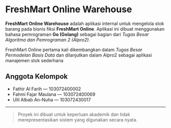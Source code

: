 # FreshMart Online Warehouse

**FreshMart Online Warehouse** adalah aplikasi internal untuk mengelola stok barang pada bisnis fiksi **FreshMart Online**. Aplikasi ini dibuat menggunakan bahasa pemrograman **Go (Golang)** sebagai bagian dari _Tugas Besar Algoritma dan Pemrograman 2 (Alpro2)_.

FreshMart Online pertama kali dikembangkan dalam _Tugas Besar Permodelan Basis Data_ dan dilanjutkan dalam Alpro2 sebagai aplikasi manajemen stok sederhana 

## Anggota Kelompok

- Fathir Al Farih — 103072400002  
- Fahmi Fajar Maulana — 103072400069  
- Ulil Albab An-Nuha — 103072430017

---

> Proyek ini dibuat untuk keperluan akademik dan tidak merepresentasikan sistem yang digunakan secara nyata.

